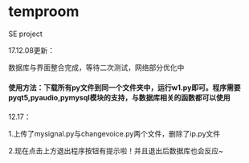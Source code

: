 # temproom
SE project


17.12.08更新：

数据库与界面整合完成，等待二次测试，网络部分优化中


#### 使用方法：下载所有py文件到同一个文件夹中，运行w1.py即可。程序需要pyqt5,pyaudio,pymysql模块的支持，与数据库相关的函数都可以使用


12.17：


1.上传了mysignal.py与changevoice.py两个文件，删除了ip.py文件


2.现在点击上方退出程序按钮有提示啦！并且退出后数据库也会反应~
